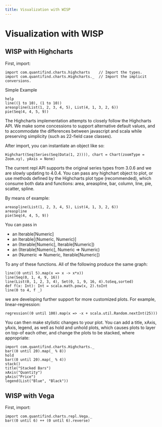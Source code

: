 ```yaml
---
title: Visualization with WISP
---
```


# Visualization with WISP

## WISP with Highcharts

First, import:

```
import com.quantifind.charts.highcharts    // Import the types.
import com.quantifind.charts.Highcharts._  // Import the implicit conversions.
```

Simple Example

```
help
line((1 to 10), (1 to 10))
areaspline(List(1, 2, 3, 4, 5), List(4, 1, 3, 2, 6))
pie(Seq(4, 4, 5, 9))
```

The Highcharts implementation attempts to closely follow the Highcharts API.
We make some concessions to support alternative default values, and to accommodate the differences between 
javascript and scala while preserving simplicity (such as 22-field case classes).

After import, you can instantiate an object like so:

```
Highchart(Seq(Series(Seq(Data(1, 2)))), chart = Chart(zoomType = Zoom.xy), yAxis = None)
```

The current repl API supports the original series types from 3.0.6 and we are slowly updating to 4.0.4. 
You can pass any highchart object to plot, or use methods defined by the Highcharts plot type (recommended),
 which consume both data and functions: area, areaspline, bar, column, line, pie, scatter, spline.
 
By means of example:

```
areaspline(List(1, 2, 3, 4, 5), List(4, 1, 3, 2, 6))
areaspline
pie(Seq(4, 4, 5, 9))
```

You can pass in

+ an Iterable[Numeric]
+ an Iterable[(Numeric, Numeric)]
+ an (Iterable[Numeric], Iterable[Numeric])
+ an (Iterable[Numeric], Numeric => Numeric)
+ an (Numeric => Numeric, Iterable[Numeric])

To any of these functions. All of the following produce the same graph:

```
line((0 until 5).map(x => x -> x*x))
line(Seq(0, 1, 4, 9, 16))
line(List(0, 1, 2, 3, 4), Set(0, 1, 9, 16, 4).toSeq,sorted)
def f(x: Int): Int = scala.math.pow(x, 2).toInt
line(0 to 4, f _)
```

we are developing further support for more customized plots. For example, linear-regression:

```
regression((0 until 100).map(x => -x + scala.util.Random.nextInt(25)))
```

You can then make stylistic changes to your plot. You can add a title, xAxis, yAxis, legend, as well as hold and unhold plots, which causes plots to layer on top-of each other, and change the plots to be stacked, where appropriate:

```
import com.quantifind.charts.Highcharts._
bar((0 until 20).map(_ % 8))
hold
bar((0 until 20).map(_ % 4))
stack()
title("Stacked Bars")
xAxis("Quantity")
yAxis("Price")
legend(List("Blue", "Black"))
```

## WISP with Vega

First, import:

```
import com.quantifind.charts.repl.Vega._
bar((0 until 6) ++ (0 until 6).reverse)
```
